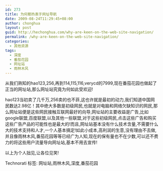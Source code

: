 ```yaml
---
id: 273
title: 为何都热衷于网址导航
date: 2009-08-24T11:29:45+08:00
author: chonghua
layout: post
guid: http://hechonghua.com/why-are-keen-on-the-web-site-navigation/
permalink: /why-are-keen-on-the-web-site-navigation/
categories:
  - 其他资源
tags:
  - 深度
  - 番茄花园
  - 网址站
  - 雨林木风
---
```

从我们熟知的hao123,256,再到114,115,116,verycd的7999,现在番茄花园也做起了正当的网址站,那么网址站究竟为何如此受欢迎!

hao123当初卖了几千万,256卖的也不菲,这也许就是最初的动力,我们知道中国网民数达2.98亿！其中绝大多数是初级网民,也就是对电脑和网络欠缺知识的网民,那么网址站便是这些网民接触互联网最好的向导,网址站的主要收益是广告,比如google联盟,百度联盟,以及其他一些联盟,对于这些初级网民,点击这些广告和购买这些广告产品的可能性也是最大的!而且,网址站基本没有什么技术含量,不需要什么大的技术支持和人才,一个人基本搞定!如此小成本,高利润的生意,没有理由不去做,并且像雨林木风,番茄花园等等已经广为人知,现在的保有量也不在少数,可以还不费力的将这些用户流量导向网址站,基本不用去宣传!

以上为个人拙见,让各位见笑!

<div style="padding-bottom: 0px; margin: 0px; padding-left: 0px; padding-right: 0px; display: inline; float: none; padding-top: 0px" id="scid:0767317B-992E-4b12-91E0-4F059A8CECA8:69033261-13df-4e7c-b569-47513d6160ff" class="wlWriterEditableSmartContent">
  Technorati 标签: 网址站,雨林木风,深度,番茄花园
</div>